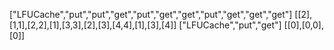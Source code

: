 ["LFUCache","put","put","get","put","get","get","put","get","get","get"]
[[2],[1,1],[2,2],[1],[3,3],[2],[3],[4,4],[1],[3],[4]]
["LFUCache","put","get"]
[[0],[0,0],[0]]